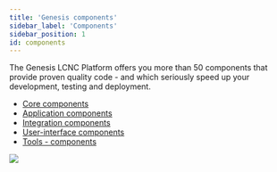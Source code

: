 ```yaml
---
title: 'Genesis components'
sidebar_label: 'Components'
sidebar_position: 1
id: components
---
```



The Genesis LCNC Platform offers you more than 50 components that provide proven quality code - and which seriously speed up your development, testing and deployment.

- [Core components](/creating-applications/basic-elements-of-genesis-applications/pre-built-components/core-components/) 
- [Application components](/creating-applications/basic-elements-of-genesis-applications/pre-built-components/application-components/)
- [Integration components](/creating-applications/basic-elements-of-genesis-applications/pre-built-components/integration-components/)
- [User-interface components](/creating-applications/basic-elements-of-genesis-applications/pre-built-components/ui-components/)
- [Tools - components](/creating-applications/basic-elements-of-genesis-applications/pre-built-components/tools-components/)

![](/img/component-architecture-02.png)
